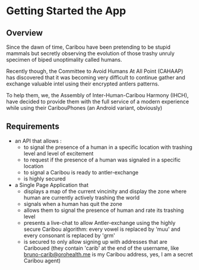 # Getting Started the App



## Overview
Since the dawn of time, Caribou have been pretending to be stupid mammals but secretly observing the evolution of those
trashy unruly specimen of biped unoptimality called humans.

Recently though, the Committee to Avoid Humans At All Point (CAHAAP) has discovered that it was becoming very difficult
to continue gather and exchange valuable intel using their encrypted antlers patterns.

To help them, we, the Assembly of Inter-Human-Caribou Harmony  (IHCH), have decided to provide them with the full
service of a modern experience while using their CaribouPhones (an Android variant, obviously)




## Requirements
- an API that allows :
  - to signal the presence of a human in a specific location with trashing level and level of excitement
  - to request if the presence of a human was signaled in a specific location
  - to signal a Caribou is ready to antler-exchange
  - is highly secured
- a Single Page Application that
  - displays a map of the current vincinity and display the zone where human are currently actively trashing the world
  - signals when a human has quit the zone
  - allows them to signal the presence of human and rate its trashing level
  - presents a live-chat to allow Antler-exchange using the highly secure Caribou algorithm: every vowel is replaced by
    'muu' and every consonant is replaced by 'grm'
  - is secured to only allow signing up with addresses that are Cariboued (they contain 'carib' at the end of the
    username, like bruno-carib@orohealth.me is my Caribou address, yes, I am a secret Caribou agent)
